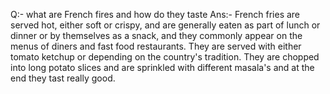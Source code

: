 Q:- what are French fires and how do they taste
Ans:- French fries are served hot, either soft or crispy, and are generally eaten as part of lunch or dinner or by themselves as a snack, and they commonly appear on the menus of diners and fast food restaurants. They are served with either tomato ketchup or depending on the country's tradition. They are chopped into long potato slices and are sprinkled with different masala's and at the end they tast really good.